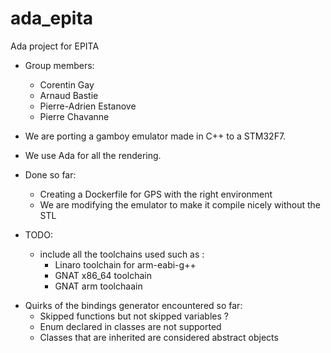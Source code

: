 # ada_epita
Ada project for EPITA

* Group members:
  + Corentin Gay
  + Arnaud Bastie
  + Pierre-Adrien Estanove
  + Pierre Chavanne

* We are porting a gamboy emulator made in C++ to a STM32F7.
* We use Ada for all the rendering.

* Done so far:
  + Creating a Dockerfile for GPS with the right environment
  + We are modifying the emulator to make it compile nicely without the STL

* TODO:
  + include all the toolchains used such as :
	+ Linaro toolchain for arm-eabi-g++
	+ GNAT x86_64 toolchain
	+ GNAT arm toolchaain

+ Quirks of the bindings generator encountered so far:
   + Skipped functions but not skipped variables ?
   + Enum declared in classes are not supported
   + Classes that are inherited are considered abstract objects

